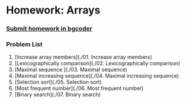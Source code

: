 Homework: Arrays
================

### [Submit homework in bgcoder](http://bgcoder.com/Contests/360/JavaScript-Fundamentals-07-Arrays)

### Problem List

1. [Increase array members](./01. Increase array members)
1. [Lexicographically comparison](./02. Lexicographically comparison)
1. [Maximal sequence ](./03. Maximal sequence)
1. [Maximal increasing sequence](./04. Maximal increasing sequence)
1. [Selection sort](./05. Selection sort)
1. [Most frequent number](./06. Most frequent number)
1. [Binary search](./07. Binary search)
